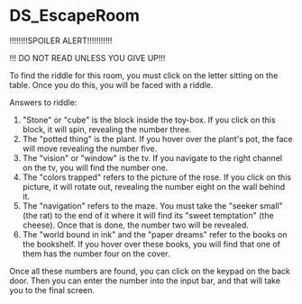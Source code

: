 # DS_EscapeRoom

<!--
  This README contains SPOILERS for the Escape Room puzzle.
  It explains how to find each riddle answer and the mechanics of the room.
-->

!!!!!!!!SPOILER ALERT!!!!!!!!!!!

!!! DO NOT READ UNLESS YOU GIVE UP!!!

<!--
  Instructions for finding the riddle and solving the room.
-->

To find the riddle for this room, you must click on the letter sitting on the table. Once you do this, you will be faced with a riddle.

Answers to riddle:

<!--
  1. Toy-box block: Click to reveal number three.
  2. Plant: Hover to reveal number five.
  3. TV: Find the right channel for number one.
  4. Rose: Click to reveal number eight.
  5. Maze: Complete with rat to reveal number two.
  6. Bookshelf: Hover to find number four.
-->

1. "Stone" or "cube" is the block inside the toy-box. If you click on this block, it will spin, revealing the number three.
2. The "potted thing" is the plant. If you hover over the plant's pot, the face will move revealing the number five.
3. The "vision" or "window" is the tv. If you navigate to the right channel on the tv, you will find the number one.
4. The "colors trapped" refers to the picture of the rose. If you click on this picture, it will rotate out, revealing the number eight on the wall behind it.
5. The "navigation" refers to the maze. You must take the "seeker small" (the rat) to the end of it where it will find its "sweet temptation" (the cheese). Once that is done, the number two will be revealed.
6. The "world bound in ink" and the "paper dreams" refer to the books on the bookshelf. If you hover over these books, you will find that one of them has the number four on the cover.

<!--
  Final step: Enter the code on the keypad to finish the game.
-->

Once all these numbers are found, you can click on the keypad on the back door. Then you can enter the number into the input bar, and that will take you to the final screen.
